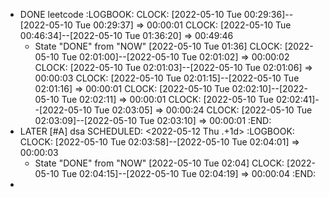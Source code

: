 - DONE leetcode
  :LOGBOOK:
  CLOCK: [2022-05-10 Tue 00:29:36]--[2022-05-10 Tue 00:29:37] =>  00:00:01
  CLOCK: [2022-05-10 Tue 00:46:34]--[2022-05-10 Tue 01:36:20] =>  00:49:46
  * State "DONE" from "NOW" [2022-05-10 Tue 01:36]
  CLOCK: [2022-05-10 Tue 02:01:00]--[2022-05-10 Tue 02:01:02] =>  00:00:02
  CLOCK: [2022-05-10 Tue 02:01:03]--[2022-05-10 Tue 02:01:06] =>  00:00:03
  CLOCK: [2022-05-10 Tue 02:01:15]--[2022-05-10 Tue 02:01:16] =>  00:00:01
  CLOCK: [2022-05-10 Tue 02:02:10]--[2022-05-10 Tue 02:02:11] =>  00:00:01
  CLOCK: [2022-05-10 Tue 02:02:41]--[2022-05-10 Tue 02:03:05] =>  00:00:24
  CLOCK: [2022-05-10 Tue 02:03:09]--[2022-05-10 Tue 02:03:10] =>  00:00:01
  :END:
- LATER [#A] dsa
  SCHEDULED: <2022-05-12 Thu .+1d>
  :LOGBOOK:
  CLOCK: [2022-05-10 Tue 02:03:58]--[2022-05-10 Tue 02:04:01] =>  00:00:03
  * State "DONE" from "NOW" [2022-05-10 Tue 02:04]
  CLOCK: [2022-05-10 Tue 02:04:15]--[2022-05-10 Tue 02:04:19] =>  00:00:04
  :END:
-